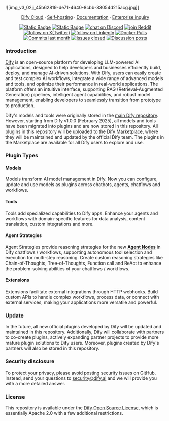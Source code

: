 ![[img_v3_02jj_45b62819-de71-4640-8cbb-83054d215acg.jpg]]

<p align="center">
  <a href="https://cloud.dify.ai">Dify Cloud</a> ·
  <a href="https://docs.dify.ai/getting-started/install-self-hosted">Self-hosting</a> ·
  <a href="https://docs.dify.ai">Documentation</a> ·
  <a href="https://udify.app/chat/22L1zSxg6yW1cWQg">Enterprise inquiry</a>
</p>
<p align="center">
    <a href="https://dify.ai" target="_blank">
        <img alt="Static Badge" src="https://img.shields.io/badge/Product-F04438"></a>
    <a href="https://dify.ai/pricing" target="_blank">
        <img alt="Static Badge" src="https://img.shields.io/badge/free-pricing?logo=free&color=%20%23155EEF&label=pricing&labelColor=%20%23528bff"></a>
    <a href="https://discord.gg/FngNHpbcY7" target="_blank">
        <img src="https://img.shields.io/discord/1082486657678311454?logo=discord&labelColor=%20%235462eb&logoColor=%20%23f5f5f5&color=%20%235462eb"
            alt="chat on Discord"></a>
    <a href="https://reddit.com/r/difyai" target="_blank">  
        <img src="https://img.shields.io/reddit/subreddit-subscribers/difyai?style=plastic&logo=reddit&label=r%2Fdifyai&labelColor=white"
            alt="join Reddit"></a>
    <a href="https://twitter.com/intent/follow?screen_name=dify_ai" target="_blank">
        <img src="https://img.shields.io/twitter/follow/dify_ai?logo=X&color=%20%23f5f5f5"
            alt="follow on X(Twitter)"></a>
    <a href="https://www.linkedin.com/company/langgenius/" target="_blank">
        <img src="https://custom-icon-badges.demolab.com/badge/LinkedIn-0A66C2?logo=linkedin-white&logoColor=fff"
            alt="follow on LinkedIn"></a>
    <a href="https://hub.docker.com/u/langgenius" target="_blank">
        <img alt="Docker Pulls" src="https://img.shields.io/docker/pulls/langgenius/dify-web?labelColor=%20%23FDB062&color=%20%23f79009"></a>
    <a href="https://github.com/langgenius/dify/graphs/commit-activity" target="_blank">
        <img alt="Commits last month" src="https://img.shields.io/github/commit-activity/m/langgenius/dify?labelColor=%20%2332b583&color=%20%2312b76a"></a>
    <a href="https://github.com/langgenius/dify/" target="_blank">
        <img alt="Issues closed" src="https://img.shields.io/github/issues-search?query=repo%3Alanggenius%2Fdify%20is%3Aclosed&label=issues%20closed&labelColor=%20%237d89b0&color=%20%235d6b98"></a>
    <a href="https://github.com/langgenius/dify/discussions/" target="_blank">
        <img alt="Discussion posts" src="https://img.shields.io/github/discussions/langgenius/dify?labelColor=%20%239b8afb&color=%20%237a5af8"></a>
</p>

### Introduction

[Dify](https://dify.ai/) is an open-source platform for developing LLM-powered AI applications, designed to help developers and businesses efficiently build, deploy, and manage AI-driven solutions. With Dify, users can easily create and test complex AI workflows, integrate a wide range of advanced models and tools, and optimize their performance in real-world applications. The platform offers an intuitive interface, supporting RAG (Retrieval-Augmented Generation) pipelines, intelligent agent capabilities, and robust model management, enabling developers to seamlessly transition from prototype to production. 

Dify's models and tools were originally stored in the [main Dify repository](https://github.com/langgenius/dify). However, starting from Dify v1.0.0 (February 2025), all models and tools have been migrated into plugins and are now stored in this repository. All plugins in this repository will be uploaded to the [Dify Marketplace](https://marketplace.dify.ai/), where they will be maintained and updated by the official Dify team. The plugins in the Marketplace are available for all Dify users to explore and use.

### Plugin Types

#### Models

Models transform AI model management in Dify. Now you can configure, update and use models as plugins across chatbots, agents, chatflows and workflows.

#### Tools

Tools add specialized capabilities to Dify apps. Enhance your agents and workflows with domain-specific features for data analysis, content translation, custom integrations and more.

#### Agent Strategies

Agent Strategies provide reasoning strategies for the new [**Agent Nodes**](https://docs.dify.ai/guides/workflow/node/agent) in Dify chatflows / workflows, supporting autonomous tool selection and execution for multi-step reasoning. Create custom reasoning strategies like Chain-of-Thoughts, Tree-of-Thoughts, Function call and ReAct to enhance the problem-solving abilities of your chatflows / workflows.

#### Extensions

Extensions facilitate external integrations through HTTP webhooks. Build custom APIs to handle complex workflows, process data, or connect with external services, making your applications more versatile and powerful.

### Update

In the future, all new official plugins developed by Dify will be updated and maintained in this repository. Additionally, Dify will collaborate with partners to co-create plugins, actively expanding partner projects to provide more mature plugin solutions to Dify users. Moreover, plugins created by Dify's partners will also be stored in this repository.

### Security disclosure

To protect your privacy, please avoid posting security issues on GitHub. Instead, send your questions to [security@dify.ai](mailto:security@dify.ai) and we will provide you with a more detailed answer.

### License

This repository is available under the [Dify Open Source License](https://github.com/langgenius/dify/blob/main/LICENSE), which is essentially Apache 2.0 with a few additional restrictions.




